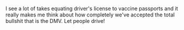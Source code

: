 I see a lot of takes equating driver's license to vaccine passports and it really makes me think about how completely we've accepted the total bullshit that is the DMV. Let people drive!

